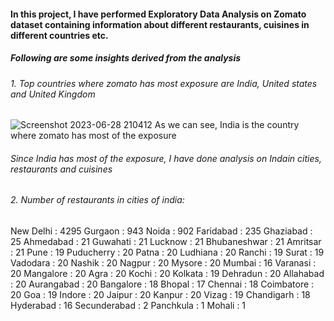 #### In this project, I have performed Exploratory Data Analysis on Zomato dataset containing information about different restaurants, cuisines in different countries etc.

##### Following are some insights derived from the analysis

###### 1. Top countries where zomato has most exposure are India, United states and United Kingdom
   ![Screenshot 2023-06-28 210412](https://github.com/Vidyaranya-Gavai/EDA-on-Zomato-Dataset/assets/114799492/c59a4765-8106-4d03-8cb3-4353c2c7ec1e)
    As we can see, India is the country where zomato has most of the exposure

###### Since India has most of the exposure, I have done analysis on Indain cities, restaurants and cuisines

###### 2. Number of restaurants in cities of india:
   New Delhi : 4295
   Gurgaon : 943
   Noida : 902
   Faridabad : 235
   Ghaziabad : 25
   Ahmedabad : 21
   Guwahati : 21
   Lucknow : 21
   Bhubaneshwar : 21
   Amritsar : 21
   Pune : 19
   Puducherry : 20
   Patna : 20
   Ludhiana : 20
   Ranchi : 19
   Surat : 19
   Vadodara : 20
   Nashik : 20
   Nagpur : 20
   Mysore : 20
   Mumbai : 16
   Varanasi : 20
   Mangalore : 20
   Agra : 20
   Kochi : 20
   Kolkata : 19
   Dehradun : 20
   Allahabad : 20
   Aurangabad : 20
   Bangalore : 18
   Bhopal : 17
   Chennai : 18
   Coimbatore : 20
   Goa : 19
   Indore : 20
   Jaipur : 20
   Kanpur : 20
   Vizag : 19
   Chandigarh : 18
   Hyderabad : 16
   Secunderabad : 2
   Panchkula : 1
   Mohali : 1
